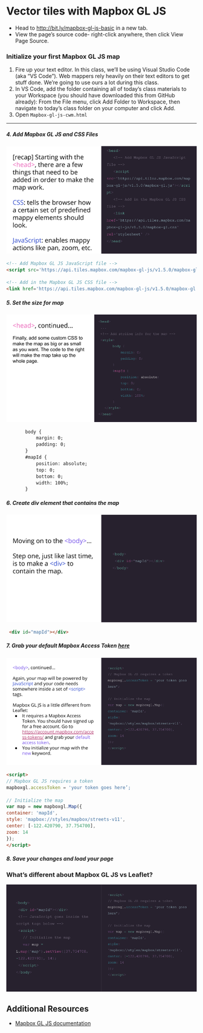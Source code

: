 # Vector tiles with Mapbox GL JS
- Head to http://bit.ly/mapbox-gl-js-basic in a new tab.
- View the page’s source code- right-click anywhere, then click View Page Source.

### Initialize your first Mapbox GL JS map
1. Fire up your text editor. In this class, we’ll be using Visual Studio Code (aka “VS Code”). Web mappers rely heavily on their text editors to get stuff done. We’re going to use ours a lot during this class.
2. In VS Code, add the folder containing all of today’s class materials to your Workspace (you should have downloaded this from GitHub already): From the File menu, click Add Folder to Workspace, then navigate to today’s class folder on your computer and click Add.
3. Open `Mapbox-gl-js-cwm.html`
---
##### 4. Add Mapbox GL JS and CSS Files
![image](images/slide74.png)
```html
<!-- Add Mapbox GL JS JavaScript file -->
<script src='https://api.tiles.mapbox.com/mapbox-gl-js/v1.5.0/mapbox-gl.js'></script>

<!-- Add in the Mapbox GL JS CSS file -->
<link href='https://api.tiles.mapbox.com/mapbox-gl-js/v1.5.0/mapbox-gl.css' rel='stylesheet' />
```

##### 5. Set the size for map
![image](images/slide75.png)
```html
       body {
           margin: 0;
           padding: 0;
       }
       #mapId {
           position: absolute;
           top: 0;
           bottom: 0;
           width: 100%;
       }
```

##### 6. Create div element that contains the map
![image](images/slide76.png)

```html
 <div id="mapId"></div>
```
##### 7. Grab your default Mapbox Access Token [here](https://account.mapbox.com/access-tokens/)
![image](images/slide77.png)

```html
<script>
// Mapbox GL JS requires a token
mapboxgl.accessToken = 'your token goes here’;
      
// Initialize the map
var map = new mapboxgl.Map({
container: 'mapId', 
style: 'mapbox://styles/mapbox/streets-v11', 
center: [-122.420790, 37.754700], 
zoom: 14 
});
</script>
```

##### 8. Save your changes and load your page

### What’s different about Mapbox GL JS vs Leaflet?
![image](images/slide80.png)

## Additional Resources
- [Mapbox GL JS documentation](https://docs.mapbox.com/mapbox-gl-js/api/)
